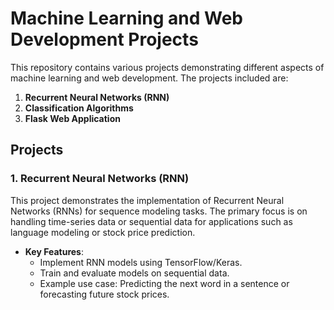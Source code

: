 # Machine Learning and Web Development Projects

This repository contains various projects demonstrating different aspects of machine learning and web development. The projects included are:

1. **Recurrent Neural Networks (RNN)**
2. **Classification Algorithms**
3. **Flask Web Application**

## Projects

### 1. Recurrent Neural Networks (RNN)

This project demonstrates the implementation of Recurrent Neural Networks (RNNs) for sequence modeling tasks. The primary focus is on handling time-series data or sequential data for applications such as language modeling or stock price prediction.

- **Key Features**:
  - Implement RNN models using TensorFlow/Keras.
  - Train and evaluate models on sequential data.
  - Example use case: Predicting the next word in a sentence or forecasting future stock prices.
